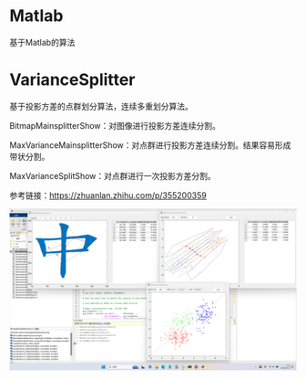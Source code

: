 # Matlab
 基于Matlab的算法

# VarianceSplitter
 基于投影方差的点群划分算法，连续多重划分算法。

 BitmapMainsplitterShow：对图像进行投影方差连续分割。

 MaxVarianceMainsplitterShow：对点群进行投影方差连续分割。结果容易形成带状分割。

 MaxVarianceSplitShow：对点群进行一次投影方差分割。

 参考链接：https://zhuanlan.zhihu.com/p/355200359

<div align=center>
 <img src="https://github.com/forestluo/Matlab/blob/main/VarianceSplitter/sample.png"/>
</div>
